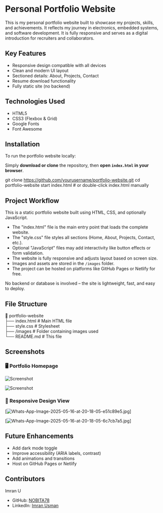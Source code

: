 
# Personal Portfolio Website

This is my personal portfolio website built to showcase my projects, skills, and achievements. It reflects my journey in electronics, embedded systems, and software development. It is fully responsive and serves as a digital introduction for recruiters and collaborators.



## Key Features

 
- Responsive design compatible with all devices
- Clean and modern UI layout
- Sectioned details: About, Projects, Contact
- Resume download functionality
- Fully static site (no backend)

## Technologies Used

- HTML5
- CSS3 (Flexbox & Grid)
- Google Fonts
- Font Awesome  


## Installation
 

To run the portfolio website locally:

 Simply **download or clone** the repository, then **open `index.html` in your browser**.

git clone https://github.com/yourusername/portfolio-website.git
cd portfolio-website
start index.html  # or double-click index.html manually


## Project Workflow

This is a static portfolio website built using HTML, CSS, and optionally JavaScript.

- The "index.html" file is the main entry point that loads the complete website.
- The "style.css" file styles all sections (Home, About, Projects, Contact, etc.).
- Optional "JavaScript" files may add interactivity like button effects or form validation.
- The website is fully responsive and adjusts layout based on screen size.
- Images and assets are stored in the `/images` folder.
- The project can be hosted on platforms like GitHub Pages or Netlify for free.

No backend or database is involved – the site is lightweight, fast, and easy to deploy.




## File Structure

📁 portfolio-website  
├── index.html          # Main HTML file  
├── style.css           # Stylesheet  
├── /images             # Folder containing images used  
└── README.md           # This file



## Screenshots

### 🖥️ Portfolio Homepage
![Screenshot](https://i.postimg.cc/kghcTV8F/Screenshot-2025-05-16-200939.png)

![Screenshot](https://i.postimg.cc/JnLCh7xJ/Screenshot-2025-05-16-201452.png)

### 📱 Responsive Design View

[![Whats-App-Image-2025-05-16-at-20-18-05-e51c89e5.jpg](https://i.postimg.cc/qRswk4DN/Whats-App-Image-2025-05-16-at-20-18-05-e51c89e5.jpg)]

[![Whats-App-Image-2025-05-16-at-20-18-05-6c7cb7a5.jpg](https://i.postimg.cc/QtcFwM4y/Whats-App-Image-2025-05-16-at-20-18-05-6c7cb7a5.jpg)]


## Future Enhancements

- Add dark mode toggle
- Improve accessibility (ARIA labels, contrast)
- Add animations and transitions
- Host on GitHub Pages or Netlify


## Contributors

Imran U 
- GitHub: [NOBITA78](https://github.com/NOBITA78/)  
- LinkedIn: [Imran Usman](https://www.linkedin.com/in/imran-usman-932034259/)



